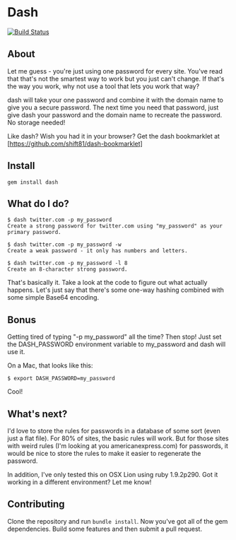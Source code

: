 # Dash

[![Build Status](https://secure.travis-ci.org/Shift81/dash.png)](http://travis-ci.org/Shift81/dash)

## About

Let me guess - you're just using one password for every site. You've read that that's not the smartest way to work but you just can't change. If that's the way you work, why not use a tool that lets you work that way? 

dash will take your one password and combine it with the domain name to give you a secure password. The next time you need that password, just give dash your password and the domain name to recreate the password. No storage needed!

Like dash? Wish you had it in your browser? Get the dash bookmarklet at [https://github.com/shift81/dash-bookmarklet]

## Install

    gem install dash 

## What do I do?

    $ dash twitter.com -p my_password
    Create a strong password for twitter.com using "my_password" as your primary password.

    $ dash twitter.com -p my_password -w
    Create a weak password - it only has numbers and letters.

    $ dash twitter.com -p my_password -l 8
    Create an 8-character strong password.

That's basically it. Take a look at the code to figure out what actually happens. Let's just say that there's some one-way hashing combined with some simple Base64 encoding. 

## Bonus

Getting tired of typing "-p my_password" all the time? Then stop! Just set the DASH_PASSWORD environment variable to my_password and dash will use it.

On a Mac, that looks like this:

    $ export DASH_PASSWORD=my_password

Cool!

## What's next?

I'd love to store the rules for passwords in a database of some sort (even just a flat file). For 80% of sites, the basic rules will work. But for those sites with weird rules (I'm looking at you americanexpress.com) for passwords, it would be nice to store the rules to make it easier to regenerate the password.

In addition, I've only tested this on OSX Lion using ruby 1.9.2p290. Got it working in a different environment? Let me know!

## Contributing

Clone the repository and run `bundle install`. Now you've got all of the gem dependencies. Build some features and then submit a pull request.

